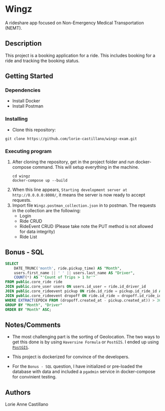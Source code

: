 # Wingz

A rideshare app focused on Non-Emergency Medical Transportation (NEMT).

## Description

This project is a booking application for a ride. This includes booking for a ride and tracking the booking status.

## Getting Started

### Dependencies

- Install Docker
- Install Postman

### Installing

- Clone this repository:

```
git clone https://github.com/lorie-castillano/wingz-exam.git
```

### Executing program

1. After cloning the repository, get in the project folder and run docker-compose command. This will setup everything in the machine.
   ```
   cd wingz
   docker-compose up --build
   ```
2. When this line appears, `Starting development server at http://0.0.0.0:8000/`, it means the server is now ready to accept requests.
3. Import file `Wingz.postman_collection.json` in to postman. The requests in the collection are the following:
   - Login
   - Ride CRUD
   - RideEvent CRUD (Please take note the PUT method is not allowed for data integrity)
   - Ride List

## Bonus - SQL

```sql
SELECT
    DATE_TRUNC('month', ride.pickup_time) AS "Month",
    users.first_name || ' ' || users.last_name AS "Driver",
    COUNT(*) AS "'Count of Trips > 1 hr'"
FROM public.core_ride ride
JOIN public.core_user users ON users.id_user = ride.id_driver_id
JOIN public.core_rideevent pickup ON ride.id_ride = pickup.id_ride_id AND pickup.description = 'Status changed to pickup'
JOIN public.core_rideevent dropoff ON ride.id_ride = dropoff.id_ride_id AND dropoff.description = 'Status changed to dropoff'
WHERE EXTRACT(EPOCH FROM (dropoff.created_at - pickup.created_at)) > 3600
GROUP BY "Month", "Driver"
ORDER BY "Month" ASC;
```

## Notes/Comments

- The most challenging part is the sorting of Geolocation. The two ways to get this done is by using `Haversine Formula` or `PostGIS`. I ended up using [`PostGIS`](https://github.com/openwisp/django-rest-framework-gis).

- This project is dockerized for convince of the developers.

- For the `Bonus - SQL` question, I have initialized or pre-loaded the database with data and included a `pgadmin` service in docker-compose for convinient testing.

## Authors

Lorie Anne Castillano
